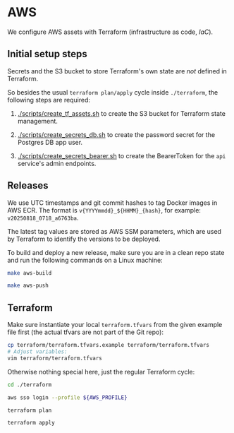 # AWS

We configure AWS assets with Terraform (infrastructure as code, *IaC*).

## Initial setup steps

Secrets and the S3 bucket to store Terraform's own state are *not*
defined in Terraform.

So besides the usual `terraform plan/apply` cycle inside `./terraform`,
the following steps are required:

1. [./scripts/create_tf_assets.sh](./scripts/create_tf_assets.sh)
   to create the S3 bucket for Terraform state management.

2. [./scripts/create_secrets_db.sh](./scripts/create_secrets_db.sh)
   to create the password secret for the Postgres DB app user.

3. [./scripts/create_secrets_bearer.sh](./scripts/create_secrets_bearer.sh)
   to create the BearerToken for the `api` service's admin endpoints.


## Releases

We use UTC timestamps and git commit hashes to tag Docker images in AWS ECR.
The format is `v{YYYYmmdd}_${HHMM}_{hash}`, for example: `v20250818_0718_a6763ba`.

The latest tag values are stored as AWS SSM parameters, which are used by
Terraform to identify the versions to be deployed.

To build and deploy a new release, make sure you are in a clean repo state and run
the following commands on a Linux machine:

```bash
make aws-build

make aws-push
```

## Terraform

Make sure instantiate your local `terraform.tfvars` from the given example
file first (the actual tfvars are not part of the Git repo):

```bash
cp terraform/terraform.tfvars.example terraform/terraform.tfvars
# Adjust variables:
vim terraform/terraform.tfvars
```

Otherwise nothing special here, just the regular Terraform cycle:

```bash
cd ./terraform

aws sso login --profile ${AWS_PROFILE}

terraform plan

terraform apply
```
